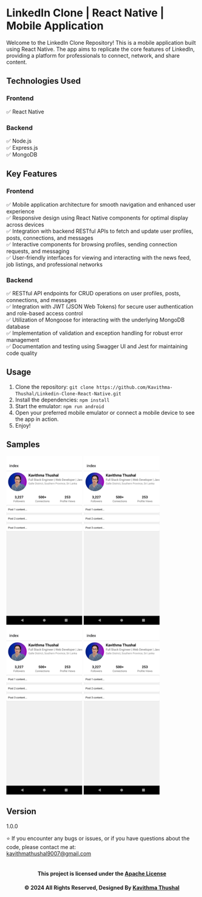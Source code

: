 # LinkedIn Clone | React Native | Mobile Application

Welcome to the LinkedIn Clone Repository! This is a mobile application built using React Native. The app aims to replicate the core features of LinkedIn, providing a platform for professionals to connect, network, and share content.

## Technologies Used

### Frontend

✅ React Native<br/>

### Backend

✅ Node.js<br/>
✅ Express.js<br/>
✅ MongoDB<br/>

## Key Features

### Frontend

✅ Mobile application architecture for smooth navigation and enhanced user experience<br/>
✅ Responsive design using React Native components for optimal display across devices<br/>
✅ Integration with backend RESTful APIs to fetch and update user profiles, posts, connections, and messages<br/>
✅ Interactive components for browsing profiles, sending connection requests, and messaging<br/>
✅ User-friendly interfaces for viewing and interacting with the news feed, job listings, and professional networks<br/>

### Backend

✅ RESTful API endpoints for CRUD operations on user profiles, posts, connections, and messages<br/>
✅ Integration with JWT (JSON Web Tokens) for secure user authentication and role-based access control<br/>
✅ Utilization of Mongoose for interacting with the underlying MongoDB database<br/>
✅ Implementation of validation and exception handling for robust error management<br/>
✅ Documentation and testing using Swagger UI and Jest for maintaining code quality<br/>

## Usage

1. Clone the repository: `git clone https://github.com/Kavithma-Thushal/Linkedin-Clone-React-Native.git`
2. Install the dependencies: `npm install`
3. Start the emulator: `npm run android`
4. Open your preferred mobile emulator or connect a mobile device to see the app in action.
5. Enjoy!

## Samples
<div>
  <img src='assets/images/ss/home.png' alt='LinkedIn Home' width='200px'>
  <img src='assets/images/ss/home.png' alt='LinkedIn Home' width='200px'>
  <img src='assets/images/ss/home.png' alt='LinkedIn Home' width='200px'>
  <img src='assets/images/ss/home.png' alt='LinkedIn Home' width='200px'>
</div>

## Version

1.0.0

⭐️ If you encounter any bugs or issues, or if you have questions about the code, please contact me at:<br/>
[kavithmathushal9007@gmail.com](mailto:kavithmathushal9007@gmail.com)<br/><br/>

<div align="center">

#### This project is licensed under the [Apache License](LICENSE)

#### © 2024 All Rights Reserved, Designed By [Kavithma Thushal](https://github.com/Kavithma-Thushal)

</div>
